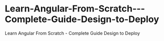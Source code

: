 # Learn-Angular-From-Scratch---Complete-Guide-Design-to-Deploy
Learn Angular From Scratch - Complete Guide Design to Deploy 
